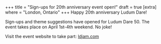 +++
title = "Sign-ups for 20th anniversary event open!"
draft = true
[extra]
where = "London, Ontario"
+++
Happy 20th anniversary Ludum Dare!

Sign-ups and theme suggestions have opened for Ludum Dare 50. The event takes place on April 1st-4th weekend. No joke!

Visit the event website to take part: [ldjam.com](https://ldjam.com)